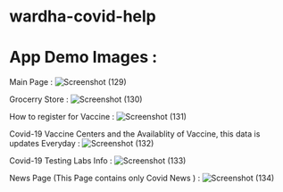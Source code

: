 # wardha-covid-help

# App Demo Images :

Main Page :
![Screenshot (129)](https://user-images.githubusercontent.com/39427280/119941545-608cff80-bfae-11eb-9671-19fb9ed48b54.png)

Grocerry Store :
![Screenshot (130)](https://user-images.githubusercontent.com/39427280/119941609-74d0fc80-bfae-11eb-9cad-07b3d46d77e4.png)

How to register for Vaccine :
![Screenshot (131)](https://user-images.githubusercontent.com/39427280/119941655-874b3600-bfae-11eb-8086-9f534be88d37.png)

Covid-19 Vaccine Centers and the Availablity of Vaccine, this data is updates Everyday :
![Screenshot (132)](https://user-images.githubusercontent.com/39427280/119941775-a8ac2200-bfae-11eb-9700-c4cb13de8a74.png)

Covid-19 Testing Labs Info :
![Screenshot (133)](https://user-images.githubusercontent.com/39427280/119941823-b95c9800-bfae-11eb-885a-7d62754b99f7.png)

News Page (This Page contains only Covid News ) :
![Screenshot (134)](https://user-images.githubusercontent.com/39427280/119941882-cb3e3b00-bfae-11eb-8831-9b09618d0edd.png)
